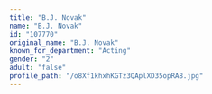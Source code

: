 ```yaml
---
title: "B.J. Novak"
name: "B.J. Novak"
id: "107770"
original_name: "B.J. Novak"
known_for_department: "Acting"
gender: "2"
adult: "false"
profile_path: "/o8Xf1khxhKGTz3QAplXD35opRA8.jpg"
---
```

